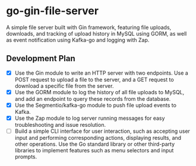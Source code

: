 # go-gin-file-server
A simple file server built with Gin framework, featuring file uploads, downloads, and tracking of upload history in MySQL using GORM, as well as event notification using Kafka-go and logging with Zap.



## Development Plan

- [x]  Use the Gin module to write an HTTP server with two endpoints. Use a POST request to upload a file to the server, and a GET request to download a specific file from the server.
- [X] Use the GORM module to log the history of all file uploads to MySQL, and add an endpoint to query these records from the database.
- [X] Use the Segmentio/kafka-go module to push file upload events to Kafka.
- [X] Use the Zap module to log server running messages for easy troubleshooting and issue resolution.
- [ ] Build a simple CLI interface for user interaction, such as accepting user input and performing corresponding actions, displaying results, and other operations. Use the Go standard library or other third-party libraries to implement features such as menu selectors and input prompts.
